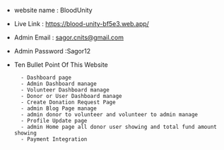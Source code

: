 - website name : BloodUnity
- Live Link : https://blood-unity-bf5e3.web.app/

- Admin Email : sagor.cnits@gmail.com
- Admin Password :Sagor12

- Ten Bullet Point Of This Website

        - Dashboard page
        - Admin Dashboard manage
        - Volunteer Dashboard manage
        - Donor or User Dashboard manage
        - Create Donation Request Page
        - admin Blog Page manage
        - admin donor to volunteer and volunteer to admin manage
        - Profile Update page
        - admin Home page all donor user showing and total fund amount showing
        - Payment Integration
